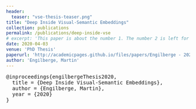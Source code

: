 ```yaml
---
header:
  teaser: "vse-thesis-teaser.png"
title: "Deep Inside Visual-Semantic Embeddings"
collection: publications
permalink: /publications/deep-inside-vse
# excerpt: 'This paper is about the number 1. The number 2 is left for future work.'
date: 2020-04-03
venue: 'PhD Thesis'
paperurl: 'http://academicpages.github.io/files/papers/Engilberge - 2020 - Deep Inside Visual-Semantic Embeddings.pdf'
author: 'Engilberge, Martin'
---
```



<pre>
@inproceedings{engilbergeThesis2020,
  title = {Deep Inside Visual-Semantic Embeddings},
  author = {Engilberge, Martin},
  year = {2020}
}
</pre>